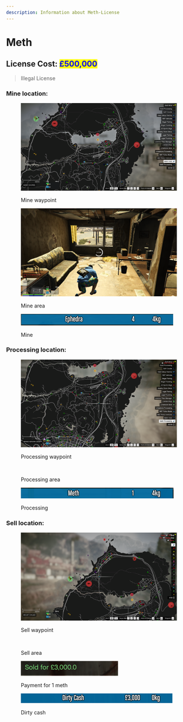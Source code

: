```yaml
---
description: Information about Meth-License
---
```


# Meth

## License Cost: <mark style="color:blue;">£500,000</mark>

> Illegal License

### Mine location:

<div>

<figure><img src="../.gitbook/assets/Meth mine 1.png" alt=""><figcaption><p>Mine waypoint</p></figcaption></figure>

 

<figure><img src="../.gitbook/assets/Meth mine 2.png" alt=""><figcaption><p>Mine area</p></figcaption></figure>

</div>

<figure><img src="../.gitbook/assets/Meth mine 3.png" alt=""><figcaption><p>Mine</p></figcaption></figure>

### Processing location:

<div>

<figure><img src="../.gitbook/assets/Meth processing 1.png" alt=""><figcaption><p>Processing waypoint</p></figcaption></figure>

 

<figure><img src="../.gitbook/assets/Meth processing 2.png" alt=""><figcaption><p>Processing area</p></figcaption></figure>

</div>

<figure><img src="../.gitbook/assets/Meth processing 3.png" alt=""><figcaption><p>Processing</p></figcaption></figure>

### Sell location:

<div>

<figure><img src="../.gitbook/assets/Meth sell 1.png" alt=""><figcaption><p>Sell waypoint</p></figcaption></figure>

 

<figure><img src="../.gitbook/assets/Meth sell 2.png" alt=""><figcaption><p>Sell area</p></figcaption></figure>

</div>

<div>

<figure><img src="../.gitbook/assets/METH SELL 3.png" alt=""><figcaption><p>Payment for 1 meth</p></figcaption></figure>

 

<figure><img src="../.gitbook/assets/METH SELL 4.png" alt=""><figcaption><p>Dirty cash</p></figcaption></figure>

</div>
